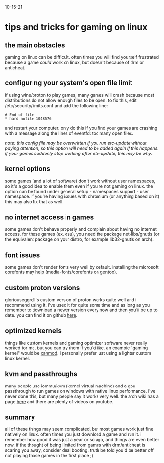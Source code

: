 10-15-21

# tips and tricks for gaming on linux

## the main obstacles

gaming on linux can be difficult. often times you will
find yourself frustrated because a game *could* work
on linux, but doesn't because of drm or anticheat.

## configuring your system's open file limit

if using wine/proton to play games, many games will
crash because most distributions do not allow enough files
to be open. to fix this, edit /etc/security/limits.conf
and add the following line:

    # End of file
    * hard nofile 1048576

and restart your computer. only do this if you find your games
are crashing with a message along the lines of eventfd: 
too many open files.

*note: this config file may be overwritten if you run etc-update without
paying attention, so this option will need to be added again
if this happens. if your games suddenly stop working after etc-update,
this may be why.*

## kernel options

some games (and a lot of software) don't work without user namespaces,
so it's a good idea to enable them even if you're not gaming on linux.
the option can be found under general setup - namespaces support - user namespace.
if you're having issues with chromium (or anything based on it) this may also fix that 
as well.

## no internet access in games

some games don't behave properly and complain about having
no internet access. for these games (ex. osu), you need the package net-libs/gnutls
(or the equivalent package on your distro, for example lib32-gnutls
on arch).

## font issues

some games don't render fonts very well by default. installing
the microsoft corefonts may help (media-fonts/corefonts
on gentoo).

## custom proton versions

gloriouseggroll's custom version of proton works quite
well and i recommend using it. i've used it for quite some
time and as long as you remember to download a newer version 
every now and then you'll be up to date. you can find
it on github [here](https://github.com/GloriousEggroll/proton-ge-custom).

## optimized kernels

things like custom kernels and gaming optimizer software
never really worked for me, but you can try them if you'd
like. an example "gaming kernel" would be [xanmod](https://xanmod.org/).
i personally prefer just using a lighter custom
linux kernel.

## kvm and passthroughs

many people use iommu/kvm (kernel virtual machine)
and a gpu passthrough to run games on windows with
native linux performance. i've never done this,
but many people say it works very well. the arch
wiki has a page [here](https://wiki.archlinux.org/title/KVM)
and there are plenty of videos on youtube.

## summary

all of these things may seem complicated, but most
games work just fine natively on linux. often
times you just download a game and run it. i remember
how good it was just a year or so ago, and things are even
better now. if the thought of being limited from games with
drm/anticheat is scaring you away, consider dual booting.
truth be told you'd be better off not playing those games
in the first place ;)
